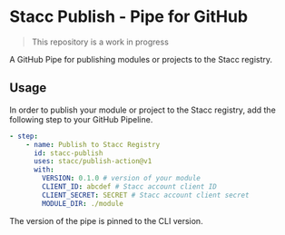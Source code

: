 # Stacc Publish - Pipe for GitHub

> This repository is a work in progress

A GitHub Pipe for publishing modules or projects to the Stacc registry.

## Usage

In order to publish your module or project to the Stacc registry, add the following step to your GitHub Pipeline.

```yaml
- step:
    - name: Publish to Stacc Registry
      id: stacc-publish
      uses: stacc/publish-action@v1
      with:
        VERSION: 0.1.0 # version of your module
        CLIENT_ID: abcdef # Stacc account client ID
        CLIENT_SECRET: SECRET # Stacc account client secret
        MODULE_DIR: ./module
```

The version of the pipe is pinned to the CLI version.
